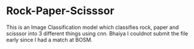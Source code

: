 # Rock-Paper-Scisssor
This is an Image Classification model which classifies rock, paper and scisssor into 3 different things using cnn. 
Bhaiya I couldnot submit the file early since I had a match at BOSM.
